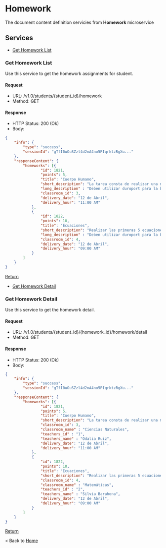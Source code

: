 # Homework

The document content definition servicies from **Homework** microservice

## Services

* [Get Homework List](#HomeworkList)  

### Get Homework List

Use this service to get the homework assignments for student.

#### Request

* URL: /v1.0/students/{student_id}/homework
* Method: GET

#### Response

* HTTP Status: 200 (Ok)
* Body:

``` json
{
    "info": {
        "type": "success",
        "sessionId": "gTfI0uOuSZzl4d2nA4no5PIqrktzRgXu..."
    },
    "responseContent": {
        "homeworks": [{
                "id": 1821,
                "points": 5,
                "title": "Cuerpo Humano",
                "short_description": "La tarea consta de realizar una maqueta del cuerpo humano.",
                "long_description" : "Deben utilizar duroport para la base, la maqueta como tal tiene que ser de plastilina.",
                "classroom_id": 3,
                "delivery_date": "12 de Abril",
                "delivery_hour": "11:00 AM"
            },
            {
                "id": 1822,
                "points": 10,
                "title": "Ecuaciones",
                "short_description": "Realizar las primeras 5 ecuaciones del libro...",
                "long_description" : "Deben utilizar duroport para la base, la maqueta como tal tiene que ser de plastilina.",
                "classroom_id": 4,
                "delivery_date": "12 de Abril",
                "delivery_hour": "09:00 AM"
            }
        ]
    }
}
```

[Return](#HomeworkList)

* [Get Homework Detail ](#HomeworkDetail)  

### Get Homework Detail

Use this service to get the homework detail.

#### Request

* URL: /v1.0/students/{student_id}/{homework_id}/homework/detail
* Method: GET

#### Response

* HTTP Status: 200 (Ok)
* Body:

``` json
{
    "info": {
        "type": "success",
        "sessionId": "gTfI0uOuSZzl4d2nA4no5PIqrktzRgXu..."
    },
    "responseContent": {
        "homeworks": [{
                "id": 1821,
                "points": 5,
                "title": "Cuerpo Humano",
                "short_description": "La tarea consta de realizar una maqueta del cuerpo humano.",
                "classroom_id": 3,
                "classroom_name" : "Ciencias Naturales",
                "teachers_id" : "1",
                "teachers_name" : "Odalia Ruiz",
                "delivery_date": "12 de Abril",
                "delivery_hour": "11:00 AM"
            },
            {
                "id": 1822,
                "points": 10,
                "title": "Ecuaciones",
                "short_description": "Realizar las primeras 5 ecuaciones del libro...",
                "classroom_id": 4,
                "classroom_name" : "Matemáticas",
                "teachers_id" : "2",
                "teachers_name" : "Silvia Barahona",
                "delivery_date": "12 de Abril",
                "delivery_hour": "09:00 AM"
            }
        ]
    }
}
```

[Return](#HomeworkDetail)


< Back to [Home](../home.md)
